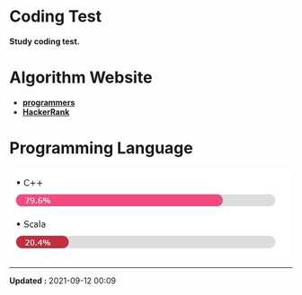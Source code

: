 <!-- HTML/CSS -->
<meta name="viewport" content="width=device-width, initial-scale=1">
<link rel="stylesheet" href="https://www.w3schools.com/w3css/4/w3.css">


# Coding Test

**Study coding test.**


# Algorithm Website

- [**programmers**](https://programmers.co.kr/)
- [**HackerRank**](https://www.hackerrank.com/)


# Programming Language

<!-- Progress Bar
![Progress-Cpp](https://progress-bar.dev/80/?title=Cpp%20%20&width=150&color=f34b7d)

![Progress-Scala](https://progress-bar.dev/20/?title=Scala&width=150&color=83b064)
-->
![languages](languages.jpg)


---
**Updated :** 2021-09-12 00:09
